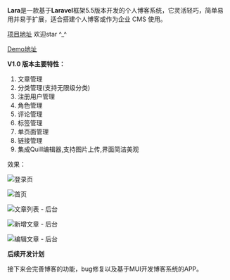 ﻿**Lara**是一款基于**Laravel**框架5.5版本开发的个人博客系统，它灵活轻巧，简单易用并易于扩展，适合搭建个人博客或作为企业 CMS 使用。

[项目地址][1] 欢迎star ^_^

[Demo地址][2]

**V1.0 版本主要特性：**

 1. 文章管理
 2. 分类管理(支持无限级分类)
 3. 注册用户管理
 4. 角色管理
 5. 评论管理
 6. 标签管理
 7. 单页面管理
 8. 链接管理
 9. 集成Quill编辑器,支持图片上传,界面简洁美观

效果：

![登录页][3]

![首页][4]

![文章列表 - 后台][5]

![新增文章 - 后台][6]

![编辑文章 - 后台][7]
  
  **后续开发计划**
  
接下来会完善博客的功能，bug修复以及基于MUI开发博客系统的APP。


  [1]: https://github.com/zhangfangsong/Lara
  [2]: http://lara.zfsphp.com/
  [3]: http://www.zfsphp.com/uploads/20180530/82f05c12aab2f666fa197593aa52c57c.png
  [4]: http://www.zfsphp.com/uploads/20180704/5e839e772321fa4c4da627c6f51f1341.png
  [5]: http://www.zfsphp.com/uploads/20180530/e769e25687b60ef26daae951d1a89160.png
  [6]: http://www.zfsphp.com/uploads/20180530/d234555ab108ae8882912eea8d7a562b.png
  [7]: http://www.zfsphp.com/uploads/20180530/c880b4f47a680466a1b253e3d8394f73.png